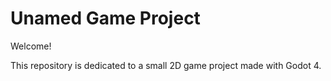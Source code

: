 # Unamed Game Project

Welcome!

This repository is dedicated to a small 2D game project made with Godot 4.
